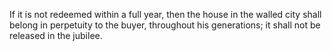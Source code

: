 If it is not redeemed within a full year, then the house in the walled city shall belong in perpetuity to the buyer, throughout his generations; it shall not be released in the jubilee.
